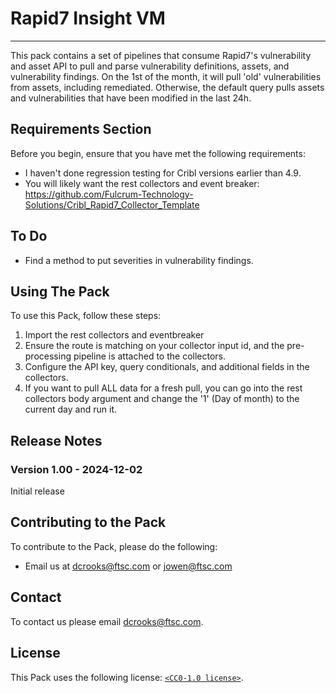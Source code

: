 # Rapid7 Insight VM
----

This pack contains a set of pipelines that consume Rapid7's vulnerability and asset API to pull and parse vulnerability definitions, assets, and vulnerability findings. On the 1st of the month, it will pull 'old' vulnerabilities from assets, including remediated. Otherwise, the default query pulls assets and vulnerabilities that have been modified in the last 24h. 


## Requirements Section

Before you begin, ensure that you have met the following requirements:

* I haven't done regression testing for Cribl versions earlier than 4.9.
* You will likely want the rest collectors and event breaker: https://github.com/Fulcrum-Technology-Solutions/Cribl_Rapid7_Collector_Template


## To Do

* Find a method to put severities in vulnerability findings.

## Using The Pack

To use this Pack, follow these steps:

1. Import the rest collectors and eventbreaker
2. Ensure the route is matching on your collector input id, and the pre-processing pipeline is attached to the collectors.
3. Configure the API key, query conditionals, and additional fields in the collectors.
4. If you want to pull ALL data for a fresh pull, you can go into the rest collectors body argument and change the '1' (Day of month) to the current day and run it.


## Release Notes

### Version 1.00 - 2024-12-02
Initial release


## Contributing to the Pack
To contribute to the Pack, please do the following:

* Email us at dcrooks@ftsc.com or jowen@ftsc.com


## Contact
To contact us please email <dcrooks@ftsc.com>.


## License
This Pack uses the following license: [`<CC0-1.0 license>`](https://creativecommons.org/publicdomain/zero/1.0/deed.en).
